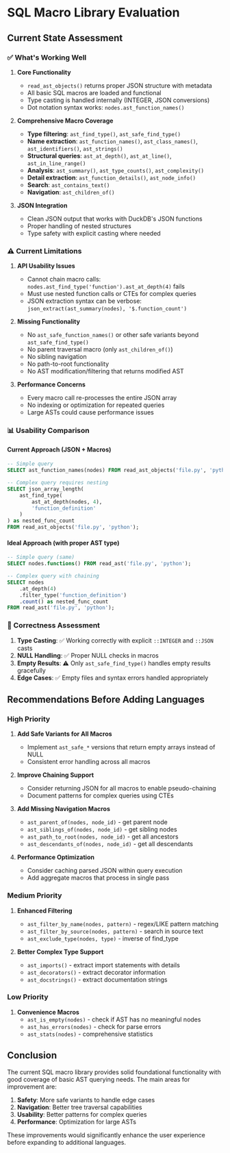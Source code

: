 # SQL Macro Library Evaluation

## Current State Assessment

### ✅ What's Working Well

1. **Core Functionality**
   - `read_ast_objects()` returns proper JSON structure with metadata
   - All basic SQL macros are loaded and functional
   - Type casting is handled internally (INTEGER, JSON conversions)
   - Dot notation syntax works: `nodes.ast_function_names()`

2. **Comprehensive Macro Coverage**
   - **Type filtering**: `ast_find_type()`, `ast_safe_find_type()`
   - **Name extraction**: `ast_function_names()`, `ast_class_names()`, `ast_identifiers()`, `ast_strings()`
   - **Structural queries**: `ast_at_depth()`, `ast_at_line()`, `ast_in_line_range()`
   - **Analysis**: `ast_summary()`, `ast_type_counts()`, `ast_complexity()`
   - **Detail extraction**: `ast_function_details()`, `ast_node_info()`
   - **Search**: `ast_contains_text()`
   - **Navigation**: `ast_children_of()`

3. **JSON Integration**
   - Clean JSON output that works with DuckDB's JSON functions
   - Proper handling of nested structures
   - Type safety with explicit casting where needed

### ⚠️ Current Limitations

1. **API Usability Issues**
   - Cannot chain macro calls: `nodes.ast_find_type('function').ast_at_depth(4)` fails
   - Must use nested function calls or CTEs for complex queries
   - JSON extraction syntax can be verbose: `json_extract(ast_summary(nodes), '$.function_count')`

2. **Missing Functionality**
   - No `ast_safe_function_names()` or other safe variants beyond `ast_safe_find_type()`
   - No parent traversal macro (only `ast_children_of()`)
   - No sibling navigation
   - No path-to-root functionality
   - No AST modification/filtering that returns modified AST

3. **Performance Concerns**
   - Every macro call re-processes the entire JSON array
   - No indexing or optimization for repeated queries
   - Large ASTs could cause performance issues

### 📊 Usability Comparison

#### Current Approach (JSON + Macros)
```sql
-- Simple query
SELECT ast_function_names(nodes) FROM read_ast_objects('file.py', 'python');

-- Complex query requires nesting
SELECT json_array_length(
    ast_find_type(
        ast_at_depth(nodes, 4), 
        'function_definition'
    )
) as nested_func_count
FROM read_ast_objects('file.py', 'python');
```

#### Ideal Approach (with proper AST type)
```sql
-- Simple query (same)
SELECT nodes.functions() FROM read_ast('file.py', 'python');

-- Complex query with chaining
SELECT nodes
    .at_depth(4)
    .filter_type('function_definition')
    .count() as nested_func_count
FROM read_ast('file.py', 'python');
```

### 🎯 Correctness Assessment

1. **Type Casting**: ✅ Working correctly with explicit `::INTEGER` and `::JSON` casts
2. **NULL Handling**: ✅ Proper NULL checks in macros
3. **Empty Results**: ⚠️ Only `ast_safe_find_type()` handles empty results gracefully
4. **Edge Cases**: ✅ Empty files and syntax errors handled appropriately

## Recommendations Before Adding Languages

### High Priority

1. **Add Safe Variants for All Macros**
   - Implement `ast_safe_*` versions that return empty arrays instead of NULL
   - Consistent error handling across all macros

2. **Improve Chaining Support**
   - Consider returning JSON for all macros to enable pseudo-chaining
   - Document patterns for complex queries using CTEs

3. **Add Missing Navigation Macros**
   - `ast_parent_of(nodes, node_id)` - get parent node
   - `ast_siblings_of(nodes, node_id)` - get sibling nodes
   - `ast_path_to_root(nodes, node_id)` - get all ancestors
   - `ast_descendants_of(nodes, node_id)` - get all descendants

4. **Performance Optimization**
   - Consider caching parsed JSON within query execution
   - Add aggregate macros that process in single pass

### Medium Priority

1. **Enhanced Filtering**
   - `ast_filter_by_name(nodes, pattern)` - regex/LIKE pattern matching
   - `ast_filter_by_source(nodes, pattern)` - search in source text
   - `ast_exclude_type(nodes, type)` - inverse of find_type

2. **Better Complex Type Support**
   - `ast_imports()` - extract import statements with details
   - `ast_decorators()` - extract decorator information
   - `ast_docstrings()` - extract documentation strings

### Low Priority

1. **Convenience Macros**
   - `ast_is_empty(nodes)` - check if AST has no meaningful nodes
   - `ast_has_errors(nodes)` - check for parse errors
   - `ast_stats(nodes)` - comprehensive statistics

## Conclusion

The current SQL macro library provides solid foundational functionality with good coverage of basic AST querying needs. The main areas for improvement are:

1. **Safety**: More safe variants to handle edge cases
2. **Navigation**: Better tree traversal capabilities  
3. **Usability**: Better patterns for complex queries
4. **Performance**: Optimization for large ASTs

These improvements would significantly enhance the user experience before expanding to additional languages.